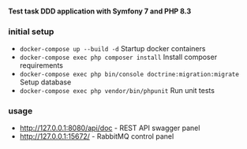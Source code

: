 #### Test task DDD application with Symfony 7 and PHP 8.3 

### initial setup

 - ```docker-compose up --build -d``` Startup docker containers
 - ```docker-compose exec php composer install``` Install composer requirements
 - ```docker-compose exec php bin/console doctrine:migration:migrate``` Setup database
 - ```docker-compose exec php vendor/bin/phpunit``` Run unit tests

### usage
 - http://127.0.0.1:8080/api/doc - REST API swagger panel
 - http://127.0.0.1:15672/ - RabbitMQ control panel
